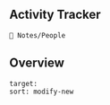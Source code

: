 ## Activity Tracker
```ActivityHistory
🌿 Notes/People
```

## Overview
```folderv
target: 
sort: modify-new
```